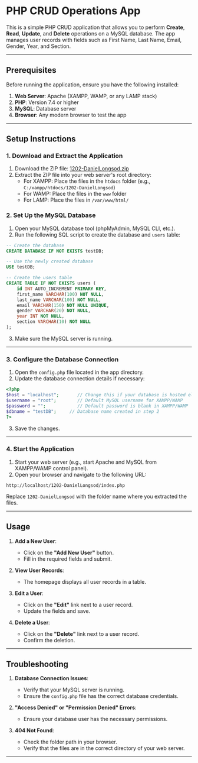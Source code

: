 # PHP CRUD Operations App

This is a simple PHP CRUD application that allows you to perform **Create**, **Read**, **Update**, and **Delete** operations on a MySQL database. The app manages user records with fields such as First Name, Last Name, Email, Gender, Year, and Section.

---

## Prerequisites

Before running the application, ensure you have the following installed:

1. **Web Server**: Apache (XAMPP, WAMP, or any LAMP stack)
2. **PHP**: Version 7.4 or higher
3. **MySQL**: Database server
4. **Browser**: Any modern browser to test the app

---

## Setup Instructions

### 1. Download and Extract the Application

1. Download the ZIP file: [1202-DanielLongsod.zip](#)
2. Extract the ZIP file into your web server's root directory:
   - For XAMPP: Place the files in the `htdocs` folder (e.g., `C:/xampp/htdocs/1202-DanielLongsod`)
   - For WAMP: Place the files in the `www` folder
   - For LAMP: Place the files in `/var/www/html/`

### 2. Set Up the MySQL Database

1. Open your MySQL database tool (phpMyAdmin, MySQL CLI, etc.).
2. Run the following SQL script to create the database and `users` table:

```sql
-- Create the database
CREATE DATABASE IF NOT EXISTS testDB;

-- Use the newly created database
USE testDB;

-- Create the users table
CREATE TABLE IF NOT EXISTS users (
    id INT AUTO_INCREMENT PRIMARY KEY,
    first_name VARCHAR(100) NOT NULL,
    last_name VARCHAR(100) NOT NULL,
    email VARCHAR(150) NOT NULL UNIQUE,
    gender VARCHAR(20) NOT NULL,
    year INT NOT NULL,
    section VARCHAR(10) NOT NULL
);
```

3. Make sure the MySQL server is running.

---

### 3. Configure the Database Connection

1. Open the `config.php` file located in the app directory.
2. Update the database connection details if necessary:

```php
<?php
$host = "localhost";       // Change this if your database is hosted elsewhere
$username = "root";        // Default MySQL username for XAMPP/WAMP
$password = "";            // Default password is blank in XAMPP/WAMP
$dbname = "testDB";     // Database name created in step 2
?>
```

3. Save the changes.

---

### 4. Start the Application

1. Start your web server (e.g., start Apache and MySQL from XAMPP/WAMP control panel).
2. Open your browser and navigate to the following URL:

```
http://localhost/1202-DanielLongsod/index.php
```

Replace `1202-DanielLongsod` with the folder name where you extracted the files.

---

## Usage

1. **Add a New User**:

   - Click on the **"Add New User"** button.
   - Fill in the required fields and submit.

2. **View User Records**:

   - The homepage displays all user records in a table.

3. **Edit a User**:

   - Click on the **"Edit"** link next to a user record.
   - Update the fields and save.

4. **Delete a User**:
   - Click on the **"Delete"** link next to a user record.
   - Confirm the deletion.

---

## Troubleshooting

1. **Database Connection Issues**:

   - Verify that your MySQL server is running.
   - Ensure the `config.php` file has the correct database credentials.

2. **"Access Denied" or "Permission Denied" Errors**:

   - Ensure your database user has the necessary permissions.

3. **404 Not Found**:
   - Check the folder path in your browser.
   - Verify that the files are in the correct directory of your web server.

---
